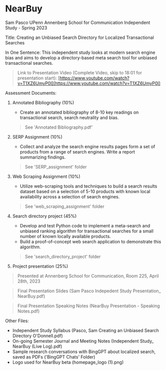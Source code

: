# NearBuy
Sam Pasco UPenn Annenberg School for Communication Independent Study - Spring 2023 

Title: Creating an Unbiased Search Directory for Localized Transactional Searches

In One Sentence: This independent study looks at modern search engine bias and aims to develop a directory-based meta search tool for unbiased transactional searches. 

> Link to Presentation Video (Complete Video, skip to 18:01 for presentation start):
[https://www.youtube.com/watch?v=T1XZ6UmyP0I](https://www.youtube.com/watch?v=T1XZ6UmyP0I)

Assessment Documents:
1) Annotated Bibliography (10%) 
    * Create an annotated bibliography of 8-10 key readings on transactional search,  search neutrality and bias. 
    > See 'Annotated Bibliography.pdf'
    
2) SERP Assignment (10%) 
    * Collect and analyze the search engine results pages form a set of products from a range of search engines. Write a report summarizing findings. 
    > See 'SERP_assignment' folder
    
3) Web Scraping Assignment (10%) 
    * Utilize web-scraping tools and techniques to build a search results dataset based  on a selection of 5-10 products with known local availability across a selection of  search engines. 
    > See 'web_scraping_assignment' folder
    
4) Search directory project (45%) 
    * Develop and test Python code to implement a meta-search and unbiased ranking  algorithm for transactional searches for a small number of known locally  available products. 
    * Build a proof-of-concept web search application to demonstrate this algorithm.
    > See 'search_directory_project' folder
    
5) Project presentation (25%)
  > Presented at Annenberg School for Communication, Room 225, April 28th, 2023
  
  > Final Presentation Slides (Sam Pasco Indepedent Study Presentation_ NearBuy.pdf)
  
  > Final Presentation Speaking Notes (NearBuy Presentation - Speaking Notes.pdf)


Other Files:
* Independent Study Syllabus (Pasco, Sam Creating an Unbiased Search Directory O'Donnell.pdf)
* On-going Semester Journal and Meeting Notes (Independent Study_ NearBuy (Live Log).pdf)
* Sample research conversations with BingGPT about localized search, saved as PDFs ('BingGPT Chats' Folder)
* Logo used for NearBuy beta (homepage_logo (1).png)
